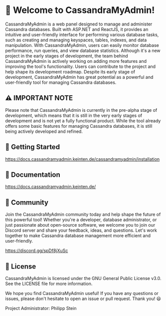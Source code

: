 # 👋 Welcome to CassandraMyAdmin!

CassandraMyAdmin is a web panel designed to manage and administer Cassandra databases. Built with ASP.NET and ReactJS, it provides an intuitive and user-friendly interface for performing various database tasks, such as creating and managing keyspaces, tables, indexes, and data manipulation. With CassandraMyAdmin, users can easily monitor database performance, run queries, and view database statistics. Although it's a new project in the early stages of development, the team behind CassandraMyAdmin is actively working on adding more features and improving the tool's functionality. Users can contribute to the project and help shape its development roadmap. Despite its early stage of development, CassandraMyAdmin has great potential as a powerful and user-friendly tool for managing Cassandra databases.

## ⚠️ IMPORTANT NOTE

Please note that CassandraMyAdmin is currently in the pre-alpha stage of development, which means that it is still in the very early stages of development and is not yet a fully functional product. While the tool already offers some basic features for managing Cassandra databases, it is still being actively developed and refined.

## 🚀 Getting Started

https://docs.cassandramyadmin.keinten.de/cassandramyadmin/installation

## 📖 Documentation

https://docs.cassandramyadmin.keinten.de/

## 💬 Community

Join the CassandraMyAdmin community today and help shape the future of this powerful tool! Whether you're a developer, database administrator, or just passionate about open-source software, we welcome you to join our Discord server and share your feedback, ideas, and questions. Let's work together to make Cassandra database management more efficient and user-friendly.

https://discord.gg/spDf8jXuSc

## 📝 License
CassandraMyAdmin is licensed under the GNU General Public License v3.0. See the LICENSE file for more information.


We hope you find CassandraMyAdmin useful! If you have any questions or issues, please don't hesitate to open an issue or pull request. Thank you! 😃

Project Administrator: Philipp Stein
